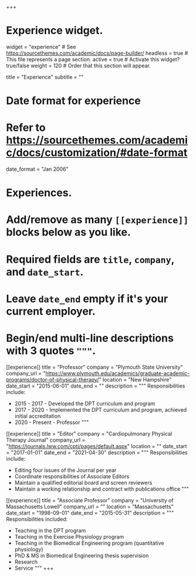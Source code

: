 +++
# Experience widget.
widget = "experience"  # See https://sourcethemes.com/academic/docs/page-builder/
headless = true  # This file represents a page section.
active = true  # Activate this widget? true/false
weight = 120  # Order that this section will appear.

title = "Experience"
subtitle = ""

# Date format for experience
#   Refer to https://sourcethemes.com/academic/docs/customization/#date-format
date_format = "Jan 2006"

# Experiences.
#   Add/remove as many `[[experience]]` blocks below as you like.
#   Required fields are `title`, `company`, and `date_start`.
#   Leave `date_end` empty if it's your current employer.
#   Begin/end multi-line descriptions with 3 quotes `"""`.
[[experience]]
  title = "Professor"
  company = "Plymouth State University"
  company_url = "https://www.plymouth.edu/academics/graduate-academic-programs/doctor-of-physical-therapy/"
  location = "New Hampshire"
  date_start = "2015-06-01"
  date_end = ""
  description = """
  Responsibilities include:
  
  * 2015 - 2017 - Developed the DPT curriculum and program
  * 2017 - 2020 - Implemented the DPT curriculum and program, achieved initial accreditation
  * 2020 - Present - Professor
  """

[[experience]]
  title = "Editor"
  company = "Cardiopulmonary Physical Therapy Journal"
  company_url = "https://journals.lww.com/cptj/pages/default.aspx"
  location = ""
  date_start = "2017-01-01"
  date_end = "2021-04-30"
  description = """
  Responsibilities include:
  
  * Editing four issues of the Journal per year
  * Coordinate responsibilities of Associate Editors
  * Maintain a qualified editorial board and screen reviewers
  * Maintain a working relationship and contract with publications office
  """

[[experience]]
  title = "Associate Professor"
  company = "University of Massachusetts Lowell"
  company_url = ""
  location = "Massachusetts"
  date_start = "1998-09-01"
  date_end = "2015-05-31"
  description = """
 Responsibilities included:
  
  * Teaching in the DPT program
  * Teaching in the Exercise Physiology program
  * Teaching in the Biomedical Engineering program (quantitative physiology)
  * PhD & MS in Biomedical Engineering thesis supervision
  * Research
  * Service
  """
+++
